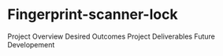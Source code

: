 # Fingerprint-scanner-lock
Project Overview
Desired Outcomes
Project Deliverables
Future Developement
